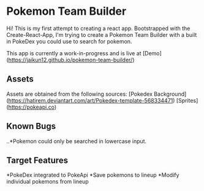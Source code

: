 # Pokemon Team Builder

Hi! This is my first attempt to creating a react app. Bootstrapped with the Create-React-App, I'm trying to create a Pokemon Team Builder with a built in PokeDex you could use to search for pokemon.

This app is currently a work-in-progress and is live at [Demo] (https://jaikun12.github.io/pokemon-team-builder/)

## Assets
Assets are obtained from the following sources:
[Pokedex Background] (https://hatirem.deviantart.com/art/Pokedex-template-568334471)
[Sprites] (https://pokeapi.co)

## Known Bugs
..*Pokemon could only be searched in lowercase input.

## Target Features
*PokeDex integrated to PokeApi
*Save pokemons to lineup
*Modify individual pokemons from lineup